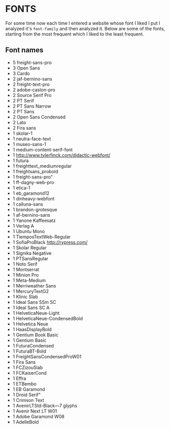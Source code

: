 # FONTS

For some time now each time I entered a website whose font I liked I put
I analyzed it's `font-family` and then analyzed it. Below are some of the
fonts, starting from the most frequent which I liked to the least frequent.

## Font names

- 5 freight-sans-pro
- 3 Open Sans
- 3 Cardo
- 2 jaf-bernino-sans
- 2 freight-text-pro
- 2 adobe-caslon-pro
- 2 Source Serif Pro
- 2 PT Serif
- 2 PT Sans Narrow
- 2 PT Sans
- 2 Open Sans Condensed
- 2 Lato
- 2 Fira sans
- 1 skolar-1
- 1 neutra-face-text
- 1 museo-sans-1
- 1 medium-content-serif-font
- 1 http://www.tylerfinck.com/didactic-webfont/
- 1 futura
- 1 freighttext_mediumregular
- 1 freightsans_probold
- 1 freight-sans-pro"
- 1 ff-dagny-web-pro
- 1 etica-1
- 1 eb_garamond12
- 1 dinheavy-webfont
- 1 calluna-sans
- 1 brandon-grotesque
- 1 af-bernino-sans
- 1 Yanone Kaffeesatz
- 1 Verlag A
- 1 Ubuntu Mono
- 1 TiemposTextWeb-Regular
- 1 SofiaProBlack http://rypress.com/
- 1 Skolar Regular
- 1 Signika Negative
- 1 PTSansRegular
- 1 Noto Serif
- 1 Montserrat
- 1 Minion Pro
- 1 Meta-Medium
- 1 Merriweather Sans
- 1 MercuryTextG2
- 1 Klinic Slab
- 1 Ideal Sans SSm SC
- 1 Ideal Sans SC A
- 1 HelveticaNeue-Light
- 1 HelveticaNeue-CondensedBold
- 1 Helvetica Neue
- 1 HaasDisplayBold
- 1 Gentium Book Basic
- 1 Gentium Basic
- 1 FuturaCondensed
- 1 FuturaBT-Bold
- 1 FreightSansCondensedProW01
- 1 Fira Sans
- 1 FCZizouSlab
- 1 FCKaiserCond
- 1 Effra
- 1 ETBembo
- 1 EB Garamond
- 1 Droid Serif"
- 1 Crimson Text
- 1 AvenirLTStd-Black—7 glyphs
- 1 Avenir Next LT W01
- 1 Adobe Garamond W08
- 1 AdelleBold
